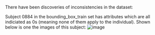 There have been discoveries of inconsistencies in the dataset:

Subject 0884 in the bounding_box_train set has attributes which are all indiciated as 0s (meaning none of them apply to the individual).
Shown below is one the images of this subject:
![image](https://user-images.githubusercontent.com/58268240/121411855-4db8ea00-c921-11eb-83bc-959b0cc3a31a.png)

